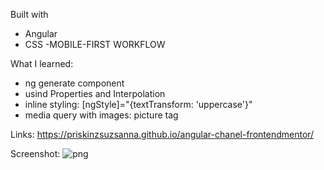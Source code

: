 Built with

- Angular
- CSS
 -MOBILE-FIRST WORKFLOW

What I learned:

- ng generate component
- usind Properties and Interpolation
- inline styling: [ngStyle]="{textTransform: 'uppercase'}"
- media query with images: picture tag


Links: https://priskinzsuzsanna.github.io/angular-chanel-frontendmentor/

Screenshot: ![png](https://github.com/PriskinZsuzsanna/angular-photo-gallery/assets/121173949/2351ce15-6093-4979-b796-1680b6a1bde4)

